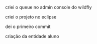 criei o queue no admin console do wildfly 

criei o projeto no eclipse

dei o primeiro commit 

criação da entidade aluno 